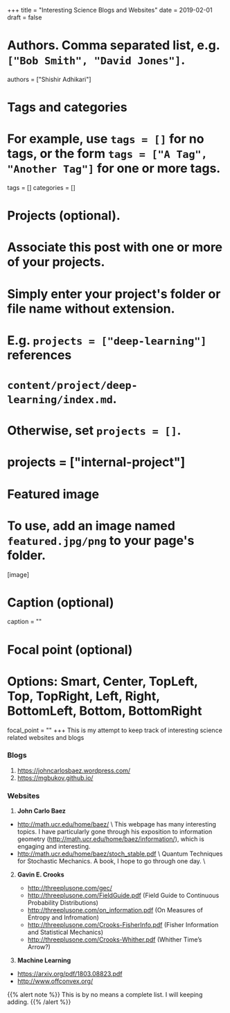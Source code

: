 +++
title = "Interesting Science Blogs and Websites"
date = 2019-02-01
draft = false

# Authors. Comma separated list, e.g. `["Bob Smith", "David Jones"]`.
authors = ["Shishir Adhikari"]

# Tags and categories
# For example, use `tags = []` for no tags, or the form `tags = ["A Tag", "Another Tag"]` for one or more tags.
tags = []
categories = []

# Projects (optional).
#   Associate this post with one or more of your projects.
#   Simply enter your project's folder or file name without extension.
#   E.g. `projects = ["deep-learning"]` references
#   `content/project/deep-learning/index.md`.
#   Otherwise, set `projects = []`.
# projects = ["internal-project"]

# Featured image
# To use, add an image named `featured.jpg/png` to your page's folder.
[image]
  # Caption (optional)
  caption = ""

  # Focal point (optional)
  # Options: Smart, Center, TopLeft, Top, TopRight, Left, Right, BottomLeft, Bottom, BottomRight
  focal_point = ""
+++
This is my attempt to keep track of interesting science related websites and blogs
### **Blogs**
1. https://johncarlosbaez.wordpress.com/
2. https://mgbukov.github.io/

### **Websites**
1. **John Carlo Baez**
  * http://math.ucr.edu/home/baez/ \\
    This webpage has many interesting topics. I have particularly gone through his exposition to information geometry (http://math.ucr.edu/home/baez/information/), which is engaging and interesting.
  * http://math.ucr.edu/home/baez/stoch_stable.pdf \\
    Quantum Techniques for Stochastic Mechanics. A book, I hope to go through one day.
    \\
2. **Gavin E. Crooks**
    * http://threeplusone.com/gec/
    * http://threeplusone.com/FieldGuide.pdf (Field Guide to Continuous Probability Distributions)
    * http://threeplusone.com/on_information.pdf (On Measures of Entropy and Infromation)
    * http://threeplusone.com/Crooks-FisherInfo.pdf (Fisher Information and Statistical Mechanics)
    * http://threeplusone.com/Crooks-Whither.pdf (Whither Time’s Arrow?)

3. **Machine Learning**
  * https://arxiv.org/pdf/1803.08823.pdf
  * http://www.offconvex.org/
  
{{% alert note %}}
This is by no means a complete list. I will keeping adding.
{{% /alert %}}
